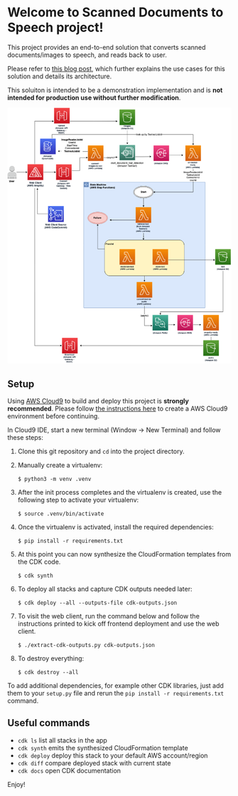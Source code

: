 # Welcome to Scanned Documents to Speech project!

This project provides an end-to-end solution that converts scanned documents/images to speech, and reads back to user.

Please refer to [this blog post](https://aws.amazon.com/blogs/machine-learning/increase-your-content-reach-with-automated-document-to-speech-conversion-using-amazon-ai-services/), which further explains the use cases for this solution and details its architecture.

This soluiton is intended to be a demonstration implementation and is **not intended for production use without further modification**.

![Architecture Diagram](architecture.png)

## Setup

Using [AWS Cloud9](https://aws.amazon.com/cloud9/) to build and deploy this project is **strongly recommended**.  Please follow [the instructions here](https://aws.amazon.com/cloud9/getting-started/) to create a AWS Cloud9 environment before continuing.

In Cloud9 IDE, start a new terminal (Window -> New Terminal) and follow these steps:

1. Clone this git repository and `cd` into the project directory.

2. Manually create a virtualenv:

    ```
    $ python3 -m venv .venv
    ```

3. After the init process completes and the virtualenv is created, use the following step to activate your virtualenv:

    ```
    $ source .venv/bin/activate
    ```

4. Once the virtualenv is activated, install the required dependencies:

    ```
    $ pip install -r requirements.txt
    ```

5. At this point you can now synthesize the CloudFormation templates from the CDK code.

    ```
    $ cdk synth
    ```

6. To deploy all stacks and capture CDK outputs needed later:

   ```
   $ cdk deploy --all --outputs-file cdk-outputs.json
   ```

7. To visit the web client, run the command below and follow the instructions printed to kick off frontend deployment and use the web client.
   ```
   $ ./extract-cdk-outputs.py cdk-outputs.json
   ```

8. To destroy everything:

    ```
    $ cdk destroy --all
    ```

To add additional dependencies, for example other CDK libraries, just add
them to your `setup.py` file and rerun the `pip install -r requirements.txt`
command.

## Useful commands

 * `cdk ls`          list all stacks in the app
 * `cdk synth`       emits the synthesized CloudFormation template
 * `cdk deploy`      deploy this stack to your default AWS account/region
 * `cdk diff`        compare deployed stack with current state
 * `cdk docs`        open CDK documentation

Enjoy!
